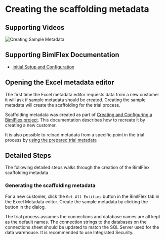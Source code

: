 # Creating the scaffolding metadata

## Supporting Videos

![Creating Sample Metadata](https://www.youtube.com/watch?v=YJTrhoQW6qw)

## Supporting BimlFlex Documentation

- [Initial Setup and Configuration](../user-guide/initial-setup-and-configuration.md)

## Opening the Excel metadata editor

The first time the Excel metadata editor requests data from a new customer it will ask if sample metadata should be created. Creating the sample metadata will create the scaffolding for the trial process.

Scaffolding metadata was created as part of [Creating and Configuring a BimlFlex project](creating-and-configuring-a-bimlflex-project.md). This documentation describes how to recreate it by creating a new customer.

It is also possible to reload metadata from a specific point in the trial process by [using the prepared trial metadata](using-prepared-trial-metadata.md)

## Detailed Steps

The following detailed steps walks through the creation of the BimlFlex scaffolding metadata

### Generating the scaffolding metadata

For a new customer, click the `Get All Entities` button in the BimlFlex tab in the Excel Metadata editor. Create the sample metadata by clicking the button in the dialog.

The trial process assumes the connections and database names are all kept as the default names. The connection strings to the databases on the connections sheet should be updated to match the SQL Server used for the data warehouse. It is recommended to use Integrated Security.
